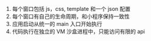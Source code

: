 1. 每个窗口包括 js，css, template 和一个 json 配置
2. 每个窗口有自己的生命周期，和小程序保持一致性
3. 应用启动从统一的 main 入口开始执行
4. 代码执行在独立的 VM 沙盒进程中，只能访问有限的 api
